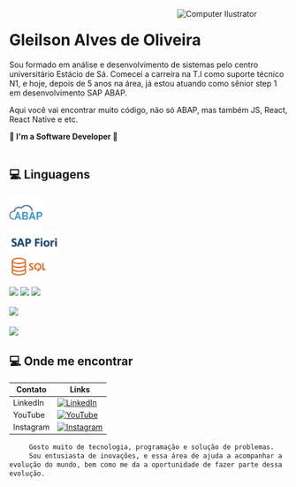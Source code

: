 
<img src="https://raw.githubusercontent.com/MicaelliMedeiros/micaellimedeiros/master/image/computer-illustration.png" alt="Computer Ilustrator" min-width="100px" max-width="400px" width="200" align="right">

# Gleilson Alves de Oliveira
Sou formado em análise e desenvolvimento de sistemas pelo centro universitário Estácio de Sá. Comecei a carreira na T.I como suporte técnico N1, e hoje, depois de 5 anos na área, já estou atuando como sênior step 1 em desenvolvimento SAP ABAP. <br>

Aqui você vai encontrar muito código, não só ABAP, mas também JS, React, React Native e etc.<br>

<b>💾 I'm a Software Developer 💾</b><br><br>

## 💻 Linguagens

<img src='./Assets/abap.png' width='60px'><br>
<img src='./Assets/Fiori.png' width='90px'><br>
<img src='./Assets/sql.png' width='70px'><br><br>
<img src='https://img.shields.io/badge/HTML-239120?style=for-the-badge&logo=html5&logoColor=white'>
<img src='https://img.shields.io/badge/CSS-239120?&style=for-the-badge&logo=css3&logoColor=white'>
<img src='https://img.shields.io/badge/JavaScript-F7DF1E?style=for-the-badge&logo=javascript&logoColor=black'>
<br><br>
<img src='https://img.shields.io/badge/-ReactJs-00599C?logo=react&logoColor=white&style=for-the-badge'>
<br><br>
<img src='https://img.shields.io/badge/C++-00599C?style=for-the-badge&logo=C%2B%2B&logoColor=white'>

## 💻 Onde me encontrar

| Contato | Links |
|-------|---------|
|LinkedIn | [![LinkedIn](https://img.shields.io/badge/LinkedIn-000?style=for-the-badge&logo=linkedin&logoColor=0E76A8)](https://www.linkedin.com/in/gleilsonalves/)
| YouTube | [![YouTube](https://img.shields.io/badge/YouTube-000?style=for-the-badge&logo=youtube&logoColor=ff0000)](https://www.youtube.com/@gleilsonalves)
| Instagram | [![Instagram](https://img.shields.io/badge/Instagram-000?style=for-the-badge&logo=instagram&logoColor=ff0000)](https://www.instagram.com/gleilsonalves)

```
     Gosto muito de tecnologia, programação e solução de problemas.
     Sou entusiasta de inovações, e essa área de ajuda a acompanhar a evolução do mundo, bem como me da a oportunidade de fazer parte dessa evolução.
```

